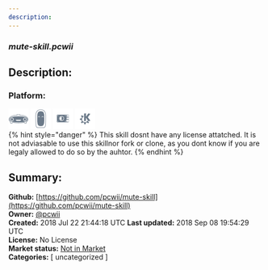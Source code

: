 ```yaml
---
description: 
---
```


### _mute-skill.pcwii_  
## Description:  
  
  
  
### Platform:  
 ![Mark I](../.gitbook/assets/mark-1-icon.png)  ![Mark II](../.gitbook/assets/mark-2-icon.png)  ![Picroft](../.gitbook/assets/picroft-icon.png)  ![plasmoid](../.gitbook/assets/kde.png)   
{% hint style="danger" %}
This skill dosnt have any license attatched. It is not adviasable to use this skillnor fork or clone, as you dont know if you are legaly allowed to do so by the auhtor.
{% endhint %}
  
## Summary:  
**Github:** [https://github.com/pcwii/mute-skill](https://github.com/pcwii/mute-skill)  
**Owner:** [@pcwii](https://github.com/pcwii)  
**Created:** 2018 Jul 22 21:44:18 UTC  **Last updated:** 2018 Sep 08 19:54:29 UTC  
**License:** No License  
**Market status:** [Not in Market](https://market.mycroft.ai/skill/)  
**Categories:** [ uncategorized ]   
